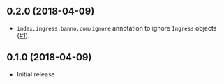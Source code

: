 ## 0.2.0 (2018-04-09)

- `index.ingress.banno.com/ignore` annotation to ignore `Ingress` objects ([#1](https://github.com/Banno/kube-ingress-index/issues/1)).

## 0.1.0 (2018-04-09)

- Initial release

